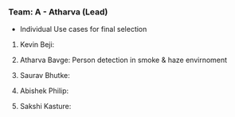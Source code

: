 ### Team: A - Atharva (Lead)
- Individual Use cases for final selection
1. Kevin Beji:
   
2. Atharva Bavge: Person detection in smoke & haze envirnoment

3. Saurav Bhutke:
   
5. Abishek Philip:
  
7. Sakshi Kasture:
   

